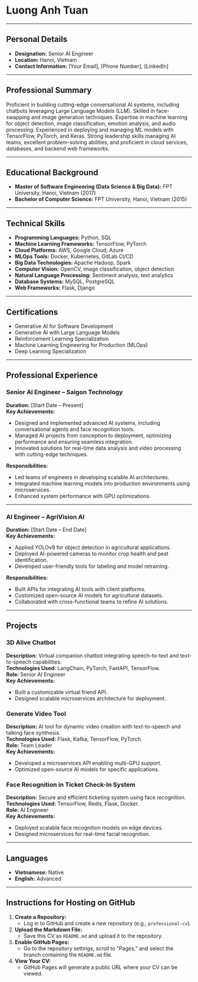 # Luong Anh Tuan

---

## Personal Details
- **Designation:** Senior AI Engineer
- **Location:** Hanoi, Vietnam
- **Contact Information:** [Your Email], [Phone Number], [LinkedIn]

---

## Professional Summary
Proficient in building cutting-edge conversational AI systems, including chatbots leveraging Large Language Models (LLM). Skilled in face-swapping and image generation techniques. Expertise in machine learning for object detection, image classification, emotion analysis, and audio processing. Experienced in deploying and managing ML models with TensorFlow, PyTorch, and Keras. Strong leadership skills managing AI teams, excellent problem-solving abilities, and proficient in cloud services, databases, and backend web frameworks.

---

## Educational Background
- **Master of Software Engineering (Data Science & Big Data):** FPT University, Hanoi, Vietnam (2017)
- **Bachelor of Computer Science:** FPT University, Hanoi, Vietnam (2015)

---

## Technical Skills
- **Programming Languages:** Python, SQL
- **Machine Learning Frameworks:** TensorFlow, PyTorch
- **Cloud Platforms:** AWS, Google Cloud, Azure
- **MLOps Tools:** Docker, Kubernetes, GitLab CI/CD
- **Big Data Technologies:** Apache Hadoop, Spark
- **Computer Vision:** OpenCV, image classification, object detection
- **Natural Language Processing:** Sentiment analysis, text analytics
- **Database Systems:** MySQL, PostgreSQL
- **Web Frameworks:** Flask, Django

---

## Certifications
- Generative AI for Software Development
- Generative AI with Large Language Models
- Reinforcement Learning Specialization
- Machine Learning Engineering for Production (MLOps)
- Deep Learning Specialization

---

## Professional Experience

### Senior AI Engineer – Saigon Technology
**Duration:** [Start Date – Present]  
**Key Achievements:**
- Designed and implemented advanced AI systems, including conversational agents and face recognition tools.
- Managed AI projects from conception to deployment, optimizing performance and ensuring seamless integration.
- Innovated solutions for real-time data analysis and video processing with cutting-edge techniques.

**Responsibilities:**
- Led teams of engineers in developing scalable AI architectures.
- Integrated machine learning models into production environments using microservices.
- Enhanced system performance with GPU optimizations.

---

### AI Engineer – AgriVision AI
**Duration:** [Start Date – End Date]  
**Key Achievements:**
- Applied YOLOv9 for object detection in agricultural applications.
- Deployed AI-powered cameras to monitor crop health and pest identification.
- Developed user-friendly tools for labeling and model retraining.

**Responsibilities:**
- Built APIs for integrating AI tools with client platforms.
- Customized open-source AI models for agricultural datasets.
- Collaborated with cross-functional teams to refine AI solutions.

---

## Projects

### 3D Alive Chatbot
**Description:** Virtual companion chatbot integrating speech-to-text and text-to-speech capabilities.  
**Technologies Used:** LangChain, PyTorch, FastAPI, TensorFlow.  
**Role:** Senior AI Engineer  
**Key Achievements:**
- Built a customizable virtual friend API.
- Designed scalable microservices architecture for deployment.

### Generate Video Tool
**Description:** AI tool for dynamic video creation with text-to-speech and talking face synthesis.  
**Technologies Used:** Flask, Kafka, TensorFlow, PyTorch.  
**Role:** Team Leader  
**Key Achievements:**
- Developed a microservices API enabling multi-GPU support.
- Optimized open-source AI models for specific applications.

### Face Recognition in Ticket Check-In System
**Description:** Secure and efficient ticketing system using face recognition.  
**Technologies Used:** TensorFlow, Redis, Flask, Docker.  
**Role:** AI Engineer  
**Key Achievements:**
- Deployed scalable face recognition models on edge devices.
- Designed microservices for real-time facial recognition.

---

## Languages
- **Vietnamese:** Native
- **English:** Advanced

---

## Instructions for Hosting on GitHub
1. **Create a Repository:**
   - Log in to GitHub and create a new repository (e.g., `professional-cv`).
2. **Upload the Markdown File:**
   - Save this CV as `README.md` and upload it to the repository.
3. **Enable GitHub Pages:**
   - Go to the repository settings, scroll to "Pages," and select the branch containing the `README.md` file.
4. **View Your CV:**
   - GitHub Pages will generate a public URL where your CV can be viewed.
